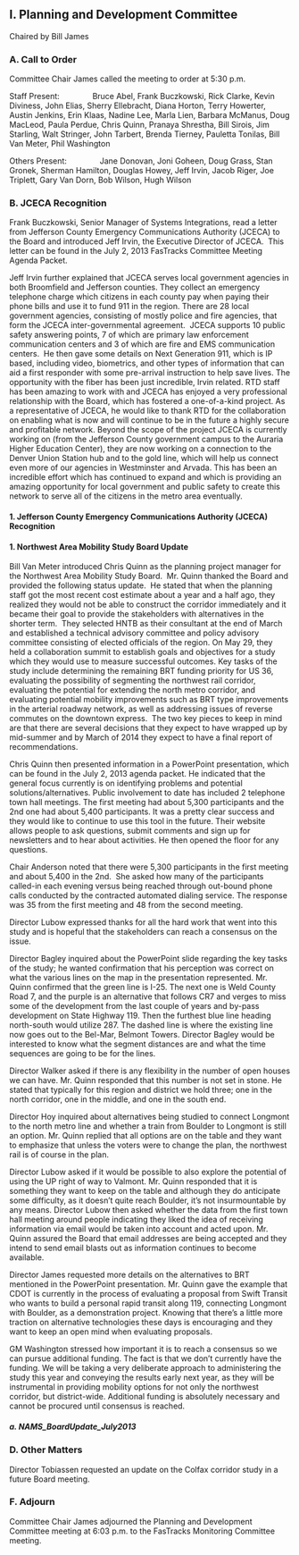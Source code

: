 ## I. Planning and Development Committee

Chaired by Bill James

### A. Call to Order

Committee Chair James called the meeting to order at 5:30 p.m.

Staff Present:               Bruce Abel, Frank Buczkowski, Rick Clarke, Kevin Diviness, John Elias, Sherry Ellebracht, Diana Horton, Terry Howerter, Austin Jenkins, Erin Klaas, Nadine Lee, Marla Lien, Barbara McManus, Doug MacLeod, Paula Perdue, Chris Quinn, Pranaya Shrestha, Bill Sirois, Jim Starling, Walt Stringer, John Tarbert, Brenda Tierney, Pauletta Tonilas, Bill Van Meter, Phil Washington

Others Present:               Jane Donovan, Joni Goheen, Doug Grass, Stan Gronek, Sherman Hamilton, Douglas Howey, Jeff Irvin, Jacob Riger, Joe Triplett, Gary Van Dorn, Bob Wilson, Hugh Wilson

### B. JCECA Recognition

Frank Buczkowski, Senior Manager of Systems Integrations, read a letter from Jefferson County Emergency Communications Authority (JCECA) to the Board and introduced Jeff Irvin, the Executive Director of JCECA.  This letter can be found in the July 2, 2013 FasTracks Committee Meeting Agenda Packet.

Jeff Irvin further explained that JCECA serves local government agencies in both Broomfield and Jefferson counties. They collect an emergency telephone charge which citizens in each county pay when paying their phone bills and use it to fund 911 in the region. There are 28 local government agencies, consisting of mostly police and fire agencies, that form the JCECA inter-governmental agreement.  JCECA supports 10 public safety answering points, 7 of which are primary law enforcement communication centers and 3 of which are fire and EMS communication centers.  He then gave some details on Next Generation 911, which is IP based, including video, biometrics, and other types of information that can aid a first responder with some pre-arrival instruction to help save lives.  The opportunity with the fiber has been just incredible, Irvin related. RTD staff has been amazing to work with and JCECA has enjoyed a very professional relationship with the Board, which has fostered a one-of-a-kind project. As a representative of JCECA, he would like to thank RTD for the collaboration on enabling what is now and will continue to be in the future a highly secure and profitable network. Beyond the scope of the project JCECA is currently working on (from the Jefferson County government campus to the Auraria Higher Education Center), they are now working on a connection to the Denver Union Station hub and to the gold line, which will help us connect even more of our agencies in Westminster and Arvada. This has been an incredible effort which has continued to expand and which is providing an amazing opportunity for local government and public safety to create this network to serve all of the citizens in the metro area eventually.

#### 1. Jefferson County Emergency Communications Authority (JCECA) Recognition

#### 1. Northwest Area Mobility Study Board Update

Bill Van Meter introduced Chris Quinn as the planning project manager for the Northwest Area Mobility Study Board.  Mr. Quinn thanked the Board and provided the following status update.  He stated that when the planning staff got the most recent cost estimate about a year and a half ago, they realized they would not be able to construct the corridor immediately and it became their goal to provide the stakeholders with alternatives in the shorter term.  They selected HNTB as their consultant at the end of March and established a technical advisory committee and policy advisory committee consisting of elected officials of the region. On May 29, they held a collaboration summit to establish goals and objectives for a study which they would use to measure successful outcomes. Key tasks of the study include determining the remaining BRT funding priority for US 36, evaluating the possibility of segmenting the northwest rail corridor, evaluating the potential for extending the north metro corridor, and evaluating potential mobility improvements such as BRT type improvements in the arterial roadway network, as well as addressing issues of reverse commutes on the downtown express.  The two key pieces to keep in mind are that there are several decisions that they expect to have wrapped up by mid-summer and by March of 2014 they expect to have a final report of recommendations.

Chris Quinn then presented information in a PowerPoint presentation, which can be found in the July 2, 2013 agenda packet. He indicated that the general focus currently is on identifying problems and potential solutions/alternatives. Public involvement to date has included 2 telephone town hall meetings. The first meeting had about 5,300 participants and the 2nd one had about 5,400 participants. It was a pretty clear success and they would like to continue to use this tool in the future. Their website allows people to ask questions, submit comments and sign up for newsletters and to hear about activities. He then opened the floor for any questions.

Chair Anderson noted that there were 5,300 participants in the first meeting and about 5,400 in the 2nd.  She asked how many of the participants called-in each evening versus being reached through out-bound phone calls conducted by the contracted automated dialing service. The response was 35 from the first meeting and 48 from the second meeting.

Director Lubow expressed thanks for all the hard work that went into this study and is hopeful that the stakeholders can reach a consensus on the issue.

Director Bagley inquired about the PowerPoint slide regarding the key tasks of the study; he wanted confirmation that his perception was correct on what the various lines on the map in the presentation represented. Mr. Quinn confirmed that the green line is I-25. The next one is Weld County Road 7, and the purple is an alternative that follows CR7 and verges to miss some of the development from the last couple of years and by-pass development on State Highway 119. Then the furthest blue line heading north-south would utilize 287. The dashed line is where the existing line now goes out to the Bel-Mar, Belmont Towers. Director Bagley would be interested to know what the segment distances are and what the time sequences are going to be for the lines.

Director Walker asked if there is any flexibility in the number of open houses we can have. Mr. Quinn responded that this number is not set in stone. He stated that typically for this region and district we hold three; one in the north corridor, one in the middle, and one in the south end.

Director Hoy inquired about alternatives being studied to connect Longmont to the north metro line and whether a train from Boulder to Longmont is still an option. Mr. Quinn replied that all options are on the table and they want to emphasize that unless the voters were to change the plan, the northwest rail is of course in the plan.

Director Lubow asked if it would be possible to also explore the potential of using the UP right of way to Valmont. Mr. Quinn responded that it is something they want to keep on the table and although they do anticipate some difficulty, as it doesn’t quite reach Boulder, it’s not insurmountable by any means. Director Lubow then asked whether the data from the first town hall meeting around people indicating they liked the idea of receiving information via email would be taken into account and acted upon. Mr. Quinn assured the Board that email addresses are being accepted and they intend to send email blasts out as information continues to become available.

Director James requested more details on the alternatives to BRT mentioned in the PowerPoint presentation. Mr. Quinn gave the example that CDOT is currently in the process of evaluating a proposal from Swift Transit who wants to build a personal rapid transit along 119, connecting Longmont with Boulder, as a demonstration project. Knowing that there’s a little more traction on alternative technologies these days is encouraging and they want to keep an open mind when evaluating proposals.

GM Washington stressed how important it is to reach a consensus so we can pursue additional funding. The fact is that we don’t currently have the funding. We will be taking a very deliberate approach to administering the study this year and conveying the results early next year, as they will be instrumental in providing mobility options for not only the northwest corridor, but district-wide. Additional funding is absolutely necessary and cannot be procured until consensus is reached.

##### a. NAMS_BoardUpdate_July2013

### D. Other Matters

Director Tobiassen requested an update on the Colfax corridor study in a future Board meeting.

### F. Adjourn

Committee Chair James adjourned the Planning and Development Committee meeting at 6:03 p.m. to the FasTracks Monitoring Committee meeting.